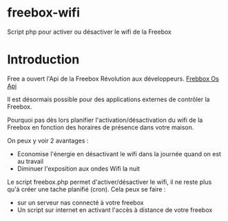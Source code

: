 freebox-wifi
============

Script php pour activer ou désactiver le wifi de la Freebox

# Introduction

Free a ouvert l'Api de la Freebox Révolution aux développeurs. [Frebbox Os Api](http://dev.freebox.fr/sdk/os/)

Il est désormais possible pour des applications externes de contrôler la Freebox.

Pourquoi pas dès lors planifier l'activation/désactivation du wifi de la Freebox en fonction des horaires de présence dans votre maison.

On peux y voir 2 avantages :
- Economise l'énergie en désactivant le wifi dans la journée quand on est au travail
- Diminuer l'exposition aux ondes Wifi la nuit

Le script freebox.php permet d'activer/désactiver le wifi, il ne reste plus qu'à créer une tache planifié (cron).
Cela peux se faire :
- sur un serveur nas connecté à votre freebox
- Un script sur internet en activant l'accès à distance de votre freebox

